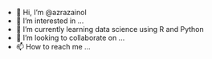 - 👋 Hi, I’m @azrazainol
- 👀 I’m interested in ...
- 🌱 I’m currently learning data science using R and Python
- 💞️ I’m looking to collaborate on ...
- 📫 How to reach me ...

<!---
azrazainol/azrazainol is a ✨ special ✨ repository because its `README.md` (this file) appears on your GitHub profile.
You can click the Preview link to take a look at your changes.
--->
